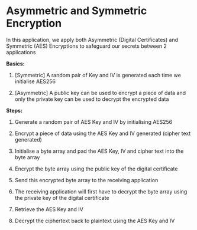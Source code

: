 # Asymmetric and Symmetric Encryption

In this application, we apply both Asymmetric (Digital Certificates) and Symmetric (AES) Encryptions to safeguard our secrets between 2 applications

**Basics:**

1. [Symmetric] A random pair of Key and IV is generated each time we initialise AES256

2. [Asymmetric] A public key can be used to encrypt a piece of data and only the private key can be used to decrypt the encrypted data

**Steps:**

1. Generate a random pair of AES Key and IV by initialising AES256

2. Encrypt a piece of data using the AES Key and IV generated (cipher text generated)

3. Initialise a byte array and pad the AES Key, IV and cipher text into the byte array

4. Encrypt the byte array using the public key of the digital certificate

5. Send this encrypted byte array to the receiving application

6. The receiving application will first have to decrypt the byte array using the private key of the digital certificate

7. Retrieve the AES Key and IV

8. Decrypt the ciphertext back to plaintext using the AES Key and IV
